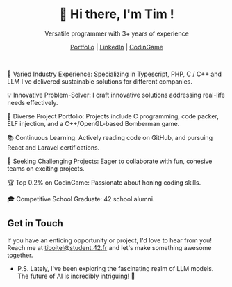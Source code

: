 <p align="center">
  <h1 align="center">👋 Hi there, I'm Tim !</h1>
  <p align="center">Versatile programmer with 3+ years of experience</p>
</p>

<p align="center">
  <a href="https://www.tiboitel.dev">Portfolio</a> |
  <a href="https://www.linkedin.com/in/tiboitel/">LinkedIn</a> |
  <a href="https://www.codingame.com/profile/867f4caf6cc7b94ff76dc070f0b61eb10305793">CodinGame</a>
</p>

<br />

💼 Varied Industry Experience: Specializing in Typescript, PHP, C / C++ and LLM I've delivered sustainable solutions for different companies.

💡 Innovative Problem-Solver: I craft innovative solutions addressing real-life needs effectively.

🚀 Diverse Project Portfolio: Projects include C programming, code packer, ELF injection, and a C++/OpenGL-based Bomberman game.

📚 Continuous Learning: Actively reading code on GitHub, and pursuing React and Laravel certifications.

🌟 Seeking Challenging Projects: Eager to collaborate with fun, cohesive teams on exciting projects.

🏆 Top 0.2% on CodinGame: Passionate about honing coding skills.

🎓 Competitive School Graduate: 42 school alumni.

## Get in Touch

If you have an enticing opportunity or project, I'd love to hear from you! Reach me at tiboitel@student.42.fr and let's make something awesome together.

* P.S. Lately, I've been exploring the fascinating realm of LLM models. The future of AI is incredibly intriguing! 🌌
